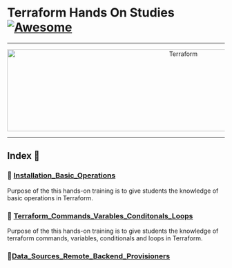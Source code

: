 Terraform Hands On Studies  [![Awesome](https://cdn.rawgit.com/sindresorhus/awesome/d7305f38d29fed78fa85652e3a63e154dd8e8829/media/badge.svg)](https://github.com/sindresorhus/awesome)
===============
<hr>

<p align="center">
    <img alt="Terraform" src="https://upload.wikimedia.org/wikipedia/commons/thumb/0/04/Terraform_Logo.svg/512px-Terraform_Logo.svg.png?20181016201549" height="190" width="800">
</p>
<hr>

## Index 📜

### 🔖 [Installation_Basic_Operations](https://github.com/medipnegiz/terraform_hands_on/tree/main/Installation_Basic_Operations)
Purpose of the this hands-on training is to give students the knowledge of basic operations in Terraform.

### 🔖 [Terraform_Commands_Varables_Conditonals_Loops](https://github.com/medipnegiz/terraform_hands_on/tree/main/Terraform_Commands_Varables_Conditonals_Loops)
Purpose of the this hands-on training is to give students the knowledge of terraform commands, variables, conditionals and loops in Terraform.

### 🔖[Data_Sources_Remote_Backend_Provisioners](https://github.com/medipnegiz/terraform_hands_on/tree/main/Data_Sources_Remote_Backend_Provisioners)
